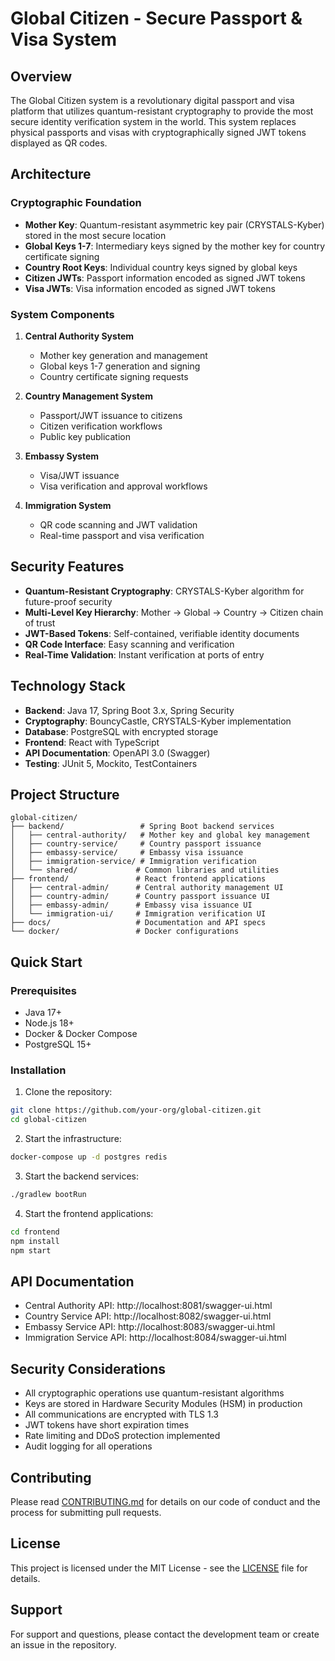 # Global Citizen - Secure Passport & Visa System

## Overview

The Global Citizen system is a revolutionary digital passport and visa platform that utilizes quantum-resistant cryptography to provide the most secure identity verification system in the world. This system replaces physical passports and visas with cryptographically signed JWT tokens displayed as QR codes.

## Architecture

### Cryptographic Foundation
- **Mother Key**: Quantum-resistant asymmetric key pair (CRYSTALS-Kyber) stored in the most secure location
- **Global Keys 1-7**: Intermediary keys signed by the mother key for country certificate signing
- **Country Root Keys**: Individual country keys signed by global keys
- **Citizen JWTs**: Passport information encoded as signed JWT tokens
- **Visa JWTs**: Visa information encoded as signed JWT tokens

### System Components

1. **Central Authority System**
   - Mother key generation and management
   - Global keys 1-7 generation and signing
   - Country certificate signing requests

2. **Country Management System**
   - Passport/JWT issuance to citizens
   - Citizen verification workflows
   - Public key publication

3. **Embassy System**
   - Visa/JWT issuance
   - Visa verification and approval workflows

4. **Immigration System**
   - QR code scanning and JWT validation
   - Real-time passport and visa verification

## Security Features

- **Quantum-Resistant Cryptography**: CRYSTALS-Kyber algorithm for future-proof security
- **Multi-Level Key Hierarchy**: Mother → Global → Country → Citizen chain of trust
- **JWT-Based Tokens**: Self-contained, verifiable identity documents
- **QR Code Interface**: Easy scanning and verification
- **Real-Time Validation**: Instant verification at ports of entry

## Technology Stack

- **Backend**: Java 17, Spring Boot 3.x, Spring Security
- **Cryptography**: BouncyCastle, CRYSTALS-Kyber implementation
- **Database**: PostgreSQL with encrypted storage
- **Frontend**: React with TypeScript
- **API Documentation**: OpenAPI 3.0 (Swagger)
- **Testing**: JUnit 5, Mockito, TestContainers

## Project Structure

```
global-citizen/
├── backend/                 # Spring Boot backend services
│   ├── central-authority/   # Mother key and global key management
│   ├── country-service/     # Country passport issuance
│   ├── embassy-service/     # Embassy visa issuance
│   ├── immigration-service/ # Immigration verification
│   └── shared/             # Common libraries and utilities
├── frontend/               # React frontend applications
│   ├── central-admin/      # Central authority management UI
│   ├── country-admin/      # Country passport issuance UI
│   ├── embassy-admin/      # Embassy visa issuance UI
│   └── immigration-ui/     # Immigration verification UI
├── docs/                   # Documentation and API specs
└── docker/                 # Docker configurations
```

## Quick Start

### Prerequisites
- Java 17+
- Node.js 18+
- Docker & Docker Compose
- PostgreSQL 15+

### Installation

1. Clone the repository:
```bash
git clone https://github.com/your-org/global-citizen.git
cd global-citizen
```

2. Start the infrastructure:
```bash
docker-compose up -d postgres redis
```

3. Start the backend services:
```bash
./gradlew bootRun
```

4. Start the frontend applications:
```bash
cd frontend
npm install
npm start
```

## API Documentation

- Central Authority API: http://localhost:8081/swagger-ui.html
- Country Service API: http://localhost:8082/swagger-ui.html
- Embassy Service API: http://localhost:8083/swagger-ui.html
- Immigration Service API: http://localhost:8084/swagger-ui.html

## Security Considerations

- All cryptographic operations use quantum-resistant algorithms
- Keys are stored in Hardware Security Modules (HSM) in production
- All communications are encrypted with TLS 1.3
- JWT tokens have short expiration times
- Rate limiting and DDoS protection implemented
- Audit logging for all operations

## Contributing

Please read [CONTRIBUTING.md](CONTRIBUTING.md) for details on our code of conduct and the process for submitting pull requests.

## License

This project is licensed under the MIT License - see the [LICENSE](LICENSE) file for details.

## Support

For support and questions, please contact the development team or create an issue in the repository. 